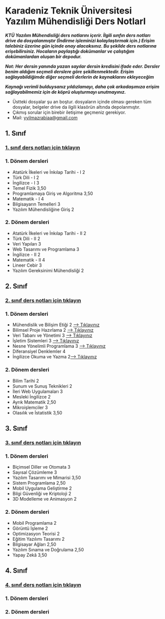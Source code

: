 # Karadeniz Teknik Üniversitesi Yazılım Mühendisliği Ders NotlarI
***KTÜ Yazılım Mühendisliği ders notlarını içerir. İlgili sınfın ders notları drive da dosyalanmıştır (İndirme işleminizi kolaylaştırmak için.) Erişim talebiniz üzerine gün içinde onay alacaksınız. Bu şekilde ders notlarına erişebilirsiniz. Hocaların paylaştığı dokümanlar ve çalıştığım dokümanlardan oluşan bir depodur.*** 

***Not: Her dersin yanında yazan sayılar dersin kredisini ifade eder. Dersler benim aldığım seçmeli derslere göre şekillenmektedir. Erişim sağlayabildiğimde diğer seçmeli derlerin de kaynaklarını ekleyeceğim***

***Kaynağı verimli bulduysanız yıldızlamayı, daha çok arkadaşımıza erişim sağlayabilmemiz için de köprü oluşturmayı unutmayınız.***
* Üstteki dosyalar şu an boştur. dosyaların içinde olması gereken tüm dosyalar, belgeler drive da ilgili klasörün altında depolanmıştır.
* Çıkmış sorular için birebir iletişime geçmeniz gerekiyor. 
* Mail: yyilmazrabiaa@gmail.com

## 1. Sınıf
### [1. sınıf ders notları için tıklayın](https://drive.google.com/drive/folders/1Lhwr27jCRdOmonKVm2oBVRSof7MuwW9g?usp=sharing)

### 1. Dönem dersleri 
* Atatürk İlkeleri ve İnkılap Tarihi - I	2	
* Türk Dili - I	2	
* İngilizce - I	3	
* Temel Fizik	3,50
* Programlamaya Giriş ve Algoritma	3,50	
* Matematik - I	4
* Bilgisayarın Temelleri	3
* Yazılım Mühendisliğine Giriş 2
 	
### 2. Dönem dersleri
* Atatürk İlkeleri ve İnkılap Tarihi - II	2	
* Türk Dili - II	2	
* Veri Yapıları	3	
* Web Tasarımı ve Programlama	3	
* İngilizce - II	2	
* Matematik - II	4	 
* Lineer Cebir	3	
* Yazılım Gereksinimi Mühendisliği	2
  
## 2. Sınıf
### [2. sınıf ders notları için tıklayın](https://drive.google.com/drive/folders/1yx-dSXJR6-cxHJpYkMN7x0tphMJjXXDV?usp=sharing)

### 1. Dönem dersleri 
* Mühendislik ve Bilişim Etiği	2	[--> Tıklayınız](https://drive.google.com/drive/folders/16cYa0moZS3P4CAk9W5pkrzX1PxFi5ISi?usp=sharing)
* Bilimsel Proje Hazırlama	2	[--> Tıklayınız](https://drive.google.com/drive/folders/1JC-OWSqSDwuvZzpxfPnapDrTQ8XfDIbN?usp=sharing)
* Veri Tabanı ve Yönetimi	3	[--> Tıklayınız](https://drive.google.com/drive/folders/1JC-OWSqSDwuvZzpxfPnapDrTQ8XfDIbN?usp=sharing)
* İşletim Sistemleri	3	[--> Tıklayınız](https://drive.google.com/drive/folders/1qJa3eZ_NUEMfLkqb4SwN17KHfOJ_7WDP?usp=sharing)
* Nesne Yönelimli Programlama	3 [--> Tıklayınız](https://drive.google.com/drive/folders/1qJa3eZ_NUEMfLkqb4SwN17KHfOJ_7WDP?usp=sharing)
* Diferansiyel Denklemler	4	
* İngilizce Okuma ve Yazma	2[--> Tıklayınız](https://drive.google.com/drive/folders/1_nugjS-PKakqnv8dM96G7dnyZWQU7pOp?usp=sharing)

### 2. Dönem dersleri
* Bilim Tarihi	2	
* Sunum ve Sunuş Teknikleri	2	
* İleri Web Uygulamaları	3	
* Mesleki İngilizce	2	
* Ayrık Matematik	2,50	
* Mikroişlemciler	3	
* Olasılık ve İstatistik	3,50
  
## 3. Sınıf
### [3. sınıf ders notları için tıklayın](https://drive.google.com/drive/folders/1ulGFiAq1KWu2x7RERYH0l9007GRTGZUR?usp=sharing)

### 1. Dönem dersleri 
* Biçimsel Diller ve Otomata	3	
* Sayısal Çözümleme	3	
* Yazılım Tasarımı ve Mimarisi	3,50
* Sistem Programlama	2,50	
* Mobil Uygulama Geliştirme	2	
* Bilgi Güvenliği ve Kriptoloji	2	
* 3D Modelleme ve Animasyon	2

### 2. Dönem dersleri
* Mobil Programlama	2	
* Görüntü İşleme	2	
* Optimizasyon Teorisi	2	
* Eğitim Yazılımı Tasarımı	2	
* Bilgisayar Ağları	2,50	
* Yazılım Sınama ve Doğrulama	2,50	
* Yapay Zekâ	3,50
  
## 4. Sınıf
### [4. sınıf ders notları için tıklayın](https://drive.google.com/drive/folders/1HdKvowfARe4kAzH2nu_WsV7Pxc5oiOZ3?usp=sharing)

### 1. Dönem dersleri 
### 2. Dönem dersleri
